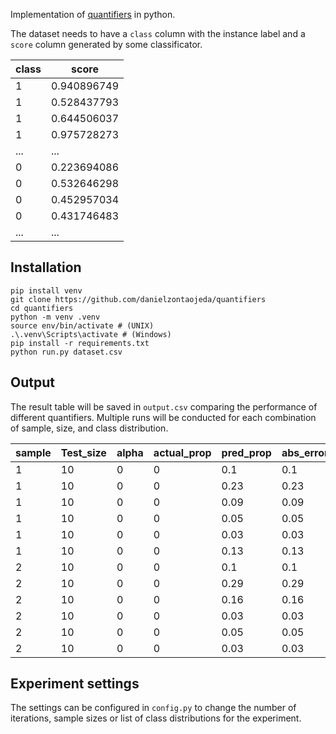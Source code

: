 Implementation of [quantifiers](https://www.researchgate.net/publication/242222834_Quantifying_Counts_Costs_and_Trends_Accurately_via_Machine_Learning) in python.

The dataset needs to have a `class` column with the instance label and a `score` column generated by some classificator.

|class|score      |
|-----|-----------|
|1    |0.940896749|
|1    |0.528437793|
|1    |0.644506037|
|1    |0.975728273|
|...  |...        |
|0    |0.223694086|
|0    |0.532646298|
|0    |0.452957034|
|0    |0.431746483|
|...  |...        |

## Installation

```
pip install venv
git clone https://github.com/danielzontaojeda/quantifiers
cd quantifiers
python -m venv .venv
source env/bin/activate # (UNIX) 
.\.venv\Scripts\activate # (Windows) 
pip install -r requirements.txt
python run.py dataset.csv
```

## Output
The result table will be saved in `output.csv` comparing the performance of different quantifiers. Multiple runs will be conducted for each combination of sample, size, and class distribution.

|sample|Test_size  |alpha|actual_prop|pred_prop|abs_error|accuracy|quantifier|
|------|-----------|-----|-----------|---------|---------|--------|----------|
|1     |10         |0    |0          |0.1      |0.1      |0.9     |CC        |
|1     |10         |0    |0          |0.23     |0.23     |0.7     |PCC       |
|1     |10         |0    |0          |0.09     |0.09     |0.9     |PACC      |
|1     |10         |0    |0          |0.05     |0.05     |1       |HDy       |
|1     |10         |0    |0          |0.03     |0.03     |1       |DyS       |
|1     |10         |0    |0          |0.13     |0.13     |0.8     |SMM       |
|2     |10         |0    |0          |0.1      |0.1      |0.9     |CC        |
|2     |10         |0    |0          |0.29     |0.29     |0.7     |PCC       |
|2     |10         |0    |0          |0.16     |0.16     |0.9     |PACC      |
|2     |10         |0    |0          |0.03     |0.03     |1       |MS        |
|2     |10         |0    |0          |0.05     |0.05     |1       |HDy       |
|2     |10         |0    |0          |0.03     |0.03     |1       |DyS       |


## Experiment settings
The settings can be configured in `config.py` to change the number of iterations, sample sizes or list of class distributions for the experiment.